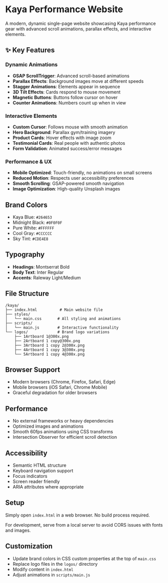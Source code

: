 # Kaya Performance Website

A modern, dynamic single-page website showcasing Kaya performance gear with advanced scroll animations, parallax effects, and interactive elements.

## ✨ Key Features

### Dynamic Animations
- **GSAP ScrollTrigger**: Advanced scroll-based animations
- **Parallax Effects**: Background images move at different speeds
- **Stagger Animations**: Elements appear in sequence
- **3D Tilt Effects**: Cards respond to mouse movement
- **Magnetic Buttons**: Buttons follow cursor on hover
- **Counter Animations**: Numbers count up when in view

### Interactive Elements
- **Custom Cursor**: Follows mouse with smooth animation
- **Hero Background**: Parallax gym/training imagery
- **Product Cards**: Hover effects with image zoom
- **Testimonial Cards**: Real people with authentic photos
- **Form Validation**: Animated success/error messages

### Performance & UX
- **Mobile Optimized**: Touch-friendly, no animations on small screens
- **Reduced Motion**: Respects user accessibility preferences
- **Smooth Scrolling**: GSAP-powered smooth navigation
- **Image Optimization**: High-quality Unsplash images

## Brand Colors

- Kaya Blue: `#264653`
- Midnight Black: `#0F0F0F`
- Pure White: `#FFFFFF`
- Cool Gray: `#CCCCCC`
- Sky Tint: `#CDE4E8`

## Typography

- **Headings**: Montserrat Bold
- **Body Text**: Inter Regular
- **Accents**: Raleway Light/Medium

## File Structure

```
/kaya/
├── index.html          # Main website file
├── styles/
│   └── main.css       # All styling and animations
├── scripts/
│   └── main.js        # Interactive functionality
└── logos/             # Brand logo variations
    ├── 1Artboard 1@300x.png
    ├── 2Artboard 1 copy@300x.png
    ├── 3Artboard 1 copy 2@300x.png
    ├── 4Artboard 1 copy 3@300x.png
    └── 5Artboard 1 copy 4@300x.png
```

## Browser Support

- Modern browsers (Chrome, Firefox, Safari, Edge)
- Mobile browsers (iOS Safari, Chrome Mobile)
- Graceful degradation for older browsers

## Performance

- No external frameworks or heavy dependencies
- Optimized images and animations
- Smooth 60fps animations using CSS transforms
- Intersection Observer for efficient scroll detection

## Accessibility

- Semantic HTML structure
- Keyboard navigation support
- Focus indicators
- Screen reader friendly
- ARIA attributes where appropriate

## Setup

Simply open `index.html` in a web browser. No build process required.

For development, serve from a local server to avoid CORS issues with fonts and images.

## Customization

- Update brand colors in CSS custom properties at the top of `main.css`
- Replace logo files in the `logos/` directory
- Modify content in `index.html`
- Adjust animations in `scripts/main.js`